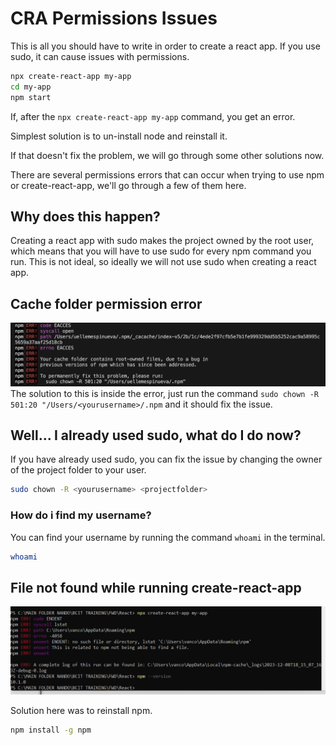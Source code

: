# CRA Permissions Issues

This is all you should have to write in order to create a react app. If you use sudo, it can cause issues with permissions.

```bash
npx create-react-app my-app
cd my-app
npm start
```

If, after the `npx create-react-app my-app` command, you get an error.

Simplest solution is to un-install node and reinstall it. 

If that doesn't fix the problem, we will go through some other solutions now. 

There are several permissions errors that can occur when trying to use npm or create-react-app, we'll go through a few of them here.

## Why does this happen?

Creating a react app with sudo makes the project owned by the root user, which means that you will have to use sudo for every npm command you run. This is not ideal, so ideally we will not use sudo when creating a react app. 

## Cache folder permission error

![](assets/images/cache%20folder%20error.png)
The solution to this is inside the error, just run the command `sudo chown -R 501:20 "/Users/<yourusername>/.npm` and it should fix the issue.




## Well... I already used sudo, what do I do now?

If you have already used sudo, you can fix the issue by changing the owner of the project folder to your user.

```bash
sudo chown -R <yourusername> <projectfolder>
```

### How do i find my username?

You can find your username by running the command `whoami` in the terminal.

```bash
whoami
```

## File not found while running create-react-app

![](assets/images/cra-no-such-file.png)

Solution here was to reinstall npm.

```bash
npm install -g npm
```